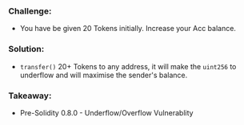 ### Challenge:
- You have be given 20 Tokens initially. Increase your Acc balance.

### Solution:
- `transfer()` 20+ Tokens to any address, it will make the `uint256` to underflow and will maximise the sender's balance.

### Takeaway:
- Pre-Solidity 0.8.0 - Underflow/Overflow Vulnerablity